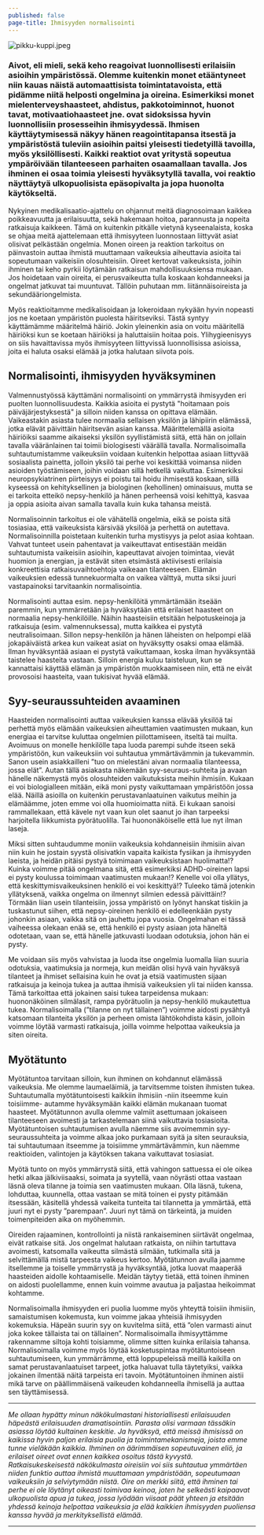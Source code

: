 ```yaml
---
published: false
page-title: Ihmisyyden normalisointi
---
```

![pikku-kuppi.jpeg]({{site.baseurl}}/uploaded-images/pikku-kuppi.jpeg)

### Aivot, eli mieli, sekä keho reagoivat luonnollisesti erilaisiin asioihin ympäristössä. Olemme kuitenkin monet etääntyneet niin kauas näistä automaattisista toimintatavoista, että pidämme niitä helposti ongelmina ja oireina. Esimerkiksi monet mielenterveyshaasteet, ahdistus, pakkotoiminnot, huonot tavat, motivaatiohaasteet jne. ovat sidoksissa hyvin luonnollisiin prosesseihin ihmisyydessä. Ihmisen käyttäytymisessä näkyy hänen reagointitapansa itsestä ja ympäristöstä tuleviin asioihin paitsi yleisesti tiedetyillä tavoilla, myös yksilöllisesti. Kaikki reaktiot ovat yritystä sopeutua ympäröivään tilanteeseen parhaiten osaamallaan tavalla. Jos ihminen ei osaa toimia yleisesti hyväksytyllä tavalla, voi reaktio näyttäytyä ulkopuolisista epäsopivalta ja jopa huonolta käytökseltä.


Nykyinen medikalisaatio-ajattelu on ohjannut meitä diagnosoimaan kaikkea poikkeavuutta ja erilaisuutta, sekä hakemaan hoitoa, parannusta ja nopeita ratkaisuja kaikkeen. Tämä on kuitenkin pitkälle vietynä kyseenalaista, koska se ohjaa meitä ajattelemaan että ihmisyyteen luonnostaan liittyvät asiat olisivat pelkästään ongelmia. Monen oireen ja reaktion tarkoitus on päinvastoin auttaa ihmistä muuttamaan vaikeuksia aiheuttavia asioita tai sopeutumaan vaikeisiin olosuhteisiin. Oireet kertovat vaikeuksista, joihin ihminen tai keho pyrkii löytämään ratkaisun mahdollisuuksiensa mukaan. Jos hoidetaan vain oireita, ei perusvaikeutta tulla koskaan kohdanneeksi ja ongelmat jatkuvat tai muuntuvat. Tällöin puhutaan mm. liitännäisoireista ja sekundääriongelmista.

Myös reaktioitamme medikalisoidaan ja lokeroidaan nykyään hyvin nopeasti jos ne koetaan ympäristön puolesta häiritseviksi. Tästä syntyy käyttämämme määritelmä häiriö. Jokin yleinenkin asia on voitu määritellä häiriöksi kun se koetaan häiriöksi ja haluttaisiin hoitaa pois. Ylihygieenisyys on siis havaittavissa myös ihmisyyteen liittyvissä luonnollisissa asioissa, joita ei haluta osaksi elämää ja jotka halutaan siivota pois.


## Normalisointi, ihmisyyden hyväksyminen

Valmennustyössä käyttämäni normalisointi on ymmärrystä ihmisyyden eri puolten luonnollisuudesta. Kaikkia asioita ei pystytä "hoitamaan pois päiväjärjestyksestä" ja silloin niiden kanssa on opittava elämään. Vaikeastakin asiasta tulee normaalia sellaisen yksilön ja lähipiirin elämässä, jotka elävät päivittäin häiritsevän asian kanssa. Määrittelemällä asioita häiriöiksi saamme aikaiseksi yksilön syyllistämistä siitä, että hän on jollain tavalla vääränlainen tai toimii biologisesti väärällä tavalla. Normalisoimalla suhtautumistamme vaikeuksiin voidaan kuitenkin helpottaa asiaan liittyvää sosiaalista painetta, jolloin yksilö tai perhe voi keskittää voimansa niiden asioiden työstämiseen, joihin voidaan sillä hetkellä vaikuttaa. Esimerkiksi neuropsykiatrinen piirteisyys ei poistu tai hoidu ihmisestä koskaan, sillä kyseessä on kehityksellinen ja biologinen (kehollinen) ominaisuus, mutta se ei tarkoita etteikö nepsy-henkilö ja hänen perheensä voisi kehittyä, kasvaa ja oppia asioita aivan samalla tavalla kuin kuka tahansa meistä.

Normalisoinnin tarkoitus ei ole vähätellä ongelmia, eikä se poista sitä tosiasiaa, että vaikeuksista kärsivää yksilöä ja perhettä on autettava. Normalisoinnilla poistetaan kuitenkin turha mystisyys ja pelot asiaa kohtaan. Vahvat tunteet usein pahentavat ja vaikeuttavat entisestään meidän suhtautumista vaikeisiin asioihin, kapeuttavat aivojen toimintaa, vievät huomion ja energian, ja estävät siten etsimästä aktiivisesti erilaisia konkreettisia ratkaisuvaihtoehtoja vaikeaan tilanteeseen. Elämän vaikeuksien edessä tunnekuormalta on vaikea välttyä, mutta siksi juuri vastapainoksi tarvitaankin normalisointia. 

Normalisointi auttaa esim. nepsy-henkilöitä ymmärtämään itseään paremmin, kun ymmärretään ja hyväksytään että erilaiset haasteet on normaalia nepsy-henkilöille. Näihin haasteisiin etsitään helpotuskeinoja ja ratkaisuja (esim. valmennuksessa), mutta kaikkea ei pystytä neutralisoimaan. Sillon nepsy-henkilön ja hänen läheisten on helpompi elää jokapäiväistä arkea kun vaikeat asiat on hyväksytty osaksi omaa elämää. Ilman hyväksyntää asiaan ei pystytä vaikuttamaan, koska ilman hyväksyntää taistelee haasteita vastaan. Silloin energia kuluu taisteluun, kun se kannattaisi käyttää elämän ja ympäristön muokkaamiseen niin, että ne eivät provosoisi haasteita, vaan tukisivat hyvää elämää.


## Syy-seuraussuhteiden avaaminen

Haasteiden normalisointi auttaa vaikeuksien kanssa elävää yksilöä tai perhettä myös elämään vaikeuksien aiheuttamien vaatimusten mukaan, kun energiaa ei tarvitse kuluttaa ongelmien piilottamiseen, itseltä tai muilta. Avoimuus on monelle henkilölle tapa luoda parempi suhde itseen sekä ympäristöön, kun vaikeuksiin voi suhtautua ymmärtävämmin ja tukevammin. Sanon usein asiakkailleni ”tuo on mielestäni aivan normaalia tilanteessa, jossa elät”. Autan tällä asiakasta näkemään syy-seuraus-suhteita ja avaan hänelle näkemystä myös olosuhteiden vaikutuksista meihin ihmisiin. Kukaan ei voi biologialleen mitään, eikä moni pysty vaikuttamaan ympäristöön jossa elää. Näillä asioilla on kuitenkin perustavanlaatuinen vaikutus meihin ja elämäämme, joten emme voi olla huomioimatta niitä. Ei kukaan sanoisi rammallekaan, että kävele nyt vaan kun olet saanut jo ihan tarpeeksi harjoitella liikkumista pyörätuolilla. Tai huononäköiselle että lue nyt ilman laseja.

Miksi sitten suhtaudumme moniin vaikeuksia kohdanneisiin ihmisiin aivan niin kuin he jostain syystä olisivatkin vapaita kaikista fysiikan ja ihmisyyden laeista, ja heidän pitäisi pystyä toimimaan vaikeuksistaan huolimatta!? Kuinka voimme pitää ongelmana sitä, että esimerkiksi ADHD-oireinen lapsi ei pysty koulussa toimimaan vaatimusten mukaan!? Kenelle voi olla yllätys, että keskittymisvaikeuksinen henkilö ei voi keskittyä!? Tuleeko tämä jotenkin yllätyksenä, vaikka ongelma on ilmennyt silmien edessä päivittäin!? 
Törmään liian usein tilanteisiin, jossa ympäristö on lyönyt hanskat tiskiin ja tuskastunut siihen, että nepsy-oireinen henkilö ei edelleenkään pysty johonkin asiaan, vaikka sitä on jauhettu jopa vuosia. Ongelmahan ei tässä vaiheessa olekaan enää se, että henkilö ei pysty asiaan jota häneltä odotetaan, vaan se, että hänelle jatkuvasti luodaan odotuksia, johon hän ei pysty.

Me voidaan siis myös vahvistaa ja luoda itse ongelmia luomalla liian suuria odotuksia, vaatimuksia ja normeja, kun meidän olisi hyvä vain hyväksyä tilanteet ja ihmiset sellaisina kuin he ovat ja etsiä vaatimusten sijaan ratkaisuja ja keinoja tukea ja auttaa ihmisiä vaikeuksien yli tai niiden kanssa. Tämä tarkoittaa että jokainen saisi tukea tarpeidensa mukaan: huononäköinen silmälasit, rampa pyörätuolin ja nepsy-henkilö mukautettua tukea. Normalisoimalla (”tilanne on nyt tällainen”) voimme aidosti pysähtyä katsomaan tilanteita yksilön ja perheen omista lähtökohdista käsin, jolloin voimme löytää varmasti ratkaisuja, joilla voimme helpottaa vaikeuksia ja siten oireita.


## Myötätunto

Myötätuntoa tarvitaan silloin, kun ihminen on kohdannut elämässä vaikeuksia. Me olemme laumaeläimiä, ja tarvitsemme toisten ihmisten tukea. Suhtautumalla myötätuntoisesti kaikkiin ihmisiin -niin itseemme kuin toisiimme- autamme hyväksymään kaikki elämän mukanaan tuomat haasteet. Myötätunnon avulla olemme valmiit asettumaan jokaiseen tilanteeseen avoimesti ja tarkastelemaan siinä vaikuttavia tosiasioita. Myötätuntoisen suhtautumisen avulla näemme siis avoimemmin syy-seuraussuhteita ja voimme alkaa joko purkamaan syitä ja siten seurauksia, tai suhtautumaan itseemme ja toisiimme ymmärtävämmin, kun näemme reaktioiden, valintojen ja käytöksen takana vaikuttavat tosiasiat. 

Myötä tunto on myös ymmärrystä siitä, että vahingon sattuessa ei ole oikea hetki alkaa jälkiviisaaksi, soimata ja syytellä, vaan nöyrästi ottaa vastaan läsnä oleva tilanne ja toimia sen vaatimusten mukaan. Olla läsnä, tukena, lohduttaa, kuunnella, ottaa vastaan se mitä toinen ei pysty pitämään itsessään, käsitellä yhdessä vaikeita tunteita tai tilannetta ja ymmärtää, että juuri nyt ei pysty ”parempaan”. Juuri nyt tämä on tärkeintä, ja muiden toimenpiteiden aika on myöhemmin.

Oireiden rajaaminen, kontrollointi ja niistä rankaiseminen siirtävät ongelmaa, eivät ratkaise sitä. Jos ongelmat halutaan ratkaista, on niihin tartuttava avoimesti, katsomalla vaikeutta silmästä silmään, tutkimalla sitä ja selvittämällä mistä tarpeesta vaikeus kertoo. Myötätunnon avulla jaamme itsellemme ja toiselle ymmärrystä ja hyväksyntää, jotka luovat maaperää haasteiden aidolle kohtaamiselle. Meidän täytyy tietää, että toinen ihminen on aidosti puolellamme, ennen kuin voimme avautua ja paljastaa heikoimmat kohtamme. 

Normalisoimalla ihmisyyden eri puolia luomme myös yhteyttä toisiin ihmisiin, samaistumisen kokemusta, kun voimme jakaa yhteisiä ihmisyyden kokemuksia. Häpeän suurin syy on kuvitelma siitä, että ”olen varmasti ainut joka kokee tällaista tai on tällainen”. Normalisoimalla ihmisyyttämme rakennamme siltoja kohti toisiamme, olimme sitten kuinka erilaisia tahansa. Normalisoimalla voimme myös löytää kosketuspintaa myötätuntoiseen suhtautumiseen, kun ymmärrämme, että loppupeleissä meillä kaikilla on samat perustavanlaatuiset tarpeet, jotka haluavat tulla täytetyiksi, vaikka jokainen ilmentää näitä tarpeista eri tavoin. Myötätuntoinen ihminen aistii mikä tarve on päällimmäisenä vaikeuden kohdanneella ihmisellä ja auttaa sen täyttämisessä.

___

_Me ollaan hypätty minun näkökulmastani historiallisesti erilaisuuden häpeästä erilaisuuden dramatisointiin. Parasta olisi varmaan tässäkin asiassa löytää kultainen keskitie. Ja hyväksyä, että meissä ihmisissä on kaikissa hyvin paljon erilaisia puolia ja toimintamekanismeja, joista emme tunne vieläkään kaikkia. Ihminen on äärimmäisen sopeutuvainen eliö, ja erilaiset oireet ovat ennen kaikkea osoitus tästä kyvystä. Ratkaisukeskeisestä näkökulmasta oireisiin voi siis suhtautua ymmärtäen niiden funktio auttaa ihmistä muuttamaan ympäristöään, sopeutumaan vaikeuksiin ja selviytymään niistä. Oire on merkki siitä, että ihminen tai perhe ei ole löytänyt oikeasti toimivaa keinoa, joten he selkeästi kaipaavat ulkopuolista apua ja tukea, jossa lyödään viisaat päät yhteen ja etsitään yhdessä keinoja helpottaa vaikeuksia ja elää kaikkien ihmisyyden puoliensa kanssa hyvää ja merkityksellistä elämää._
___
